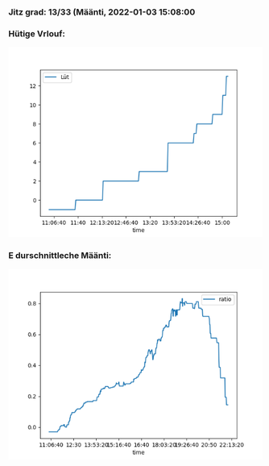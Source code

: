 ### Jitz grad: 13/33 (Määnti, 2022-01-03 15:08:00

### Hütige Vrlouf:
![Graph](Today.png)

### E durschnittleche Määnti:
![Graph](Määnti.png)